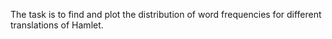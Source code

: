 The task is to find and plot the distribution of word frequencies for different translations of Hamlet.

